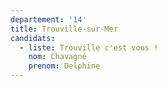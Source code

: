 ```yaml
---
departement: '14'
title: Trouville-sur-Mer
candidats:
  - liste: Trouville c'est vous !
    nom: Chavagné
    prenom: Delphine
---
```


